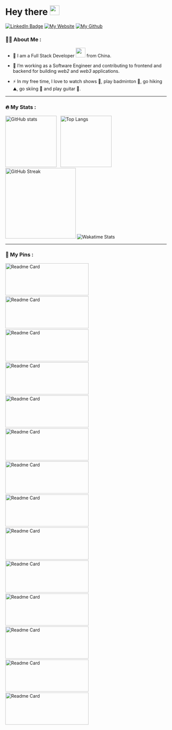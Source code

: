 <!--
**qiweiii/qiweiii** is a ✨ _special_ ✨ repository because its `README.md` (this file) appears on your GitHub profile.

Here are some ideas to get you started:

- 🔭 I’m currently working on ...
- 🌱 I’m currently learning ...
- 👯 I’m looking to collaborate on ...
- 🤔 I’m looking for help with ...
- 💬 Ask me about ...
- 📫 How to reach me: ...
- 😄 Pronouns: ...
- ⚡ Fun fact: ...
-->


<h1>
  Hey there
  <img src="https://media.giphy.com/media/hvRJCLFzcasrR4ia7z/giphy.gif" width="30"/>
</h1>

<a href="https://www.linkedin.com/in/qiwei-yang-679617142"><img src="https://img.shields.io/badge/LinkedIn-blue?logo=linkedin&logoColor=white" alt="LinkedIn Badge"/></a>
<a href="https://qiweiy.me"><img src="https://img.shields.io/badge/My%20Website-blue" alt="My Website"/></a>
<a href="https://github.com/qiweiii"><img src="https://komarev.com/ghpvc/?username=qiweiii&style=flat-square&color=blue" alt="My Github"/></a>


### :man_technologist: About Me :

- 🧔 I am a Full Stack Developer <img src="https://media.giphy.com/media/WUlplcMpOCEmTGBtBW/giphy.gif" width="30"> from China.

- :telescope: I’m working as a Software Engineer and contributing to frontend and backend for building *web2* and *web3* applications.

- :zap: In my free time, I love to watch shows 🎥, play badminton 🏸, go hiking ⛰️, go skiing 🎿 and play guitar 🎸.


---

### :fire: My Stats :

<div>
  <img src="https://github-readme-stats-eight-theta.vercel.app/api?username=qiweiii&show_icons=true&theme=radical" alt="GitHub stats" height="160" />
  &nbsp;
  <img src="https://github-readme-stats-eight-theta.vercel.app/api/top-langs/?username=qiweiii&langs_count=14&layout=compact&theme=radical&hide=html,css,svelte" alt="Top Langs" height="160" />
  <img src="http://github-readme-streak-stats.herokuapp.com?user=qiweiii&theme=dark&date_format=M%20j%5B%2C%20Y%5D" alt="GitHub Streak" height="220" />
  <img src="https://github-readme-stats-eight-theta.vercel.app/api/wakatime?username=qiweiiii&theme=dark" alt="Wakatime Stats" />
</div>

---

### 📌 My Pins :

<div>
  <img src="https://github-readme-stats-eight-theta.vercel.app/api/pin/?username=qiweiii&theme=dark&repo=markdown-sticky-notes&description_lines_count=1" alt="Readme Card" width="260" height="100" />
  &nbsp;
  <img src="https://github-readme-stats-eight-theta.vercel.app/api/pin/?username=qiweiii&theme=dark&repo=You-Dont-Know-JS&description_lines_count=1" alt="Readme Card" width="260" height="100" />
  &nbsp;
  <img src="https://github-readme-stats-eight-theta.vercel.app/api/pin/?username=qiweiii&theme=dark&repo=rooks&description_lines_count=1" alt="Readme Card" width="260" height="100" />
  &nbsp;
  <img src="https://github-readme-stats-eight-theta.vercel.app/api/pin/?username=qiweiii&theme=dark&repo=material-ui&description_lines_count=1" alt="Readme Card" width="260" height="100" />
  &nbsp;
  <img src="https://github-readme-stats-eight-theta.vercel.app/api/pin/?username=qiweiii&theme=dark&repo=chopsticks&description_lines_count=1" alt="Readme Card" width="260" height="100" />
  &nbsp;
  <img src="https://github-readme-stats-eight-theta.vercel.app/api/pin/?username=qiweiii&theme=dark&repo=foundry&description_lines_count=1" alt="Readme Card" width="260" height="100" />
  &nbsp;
  <img src="https://github-readme-stats-eight-theta.vercel.app/api/pin/?username=qiweiii&theme=dark&repo=openzeppelin-contracts&description_lines_count=1" alt="Readme Card" width="260" height="100" />
  &nbsp;
  <img src="https://github-readme-stats-eight-theta.vercel.app/api/pin/?username=qiweiii&theme=dark&repo=helios&description_lines_count=1" alt="Readme Card" width="260" height="100" />
  &nbsp;
  <img src="https://github-readme-stats-eight-theta.vercel.app/api/pin/?username=qiweiii&theme=dark&repo=solana-program-library&description_lines_count=1" alt="Readme Card" width="260" height="100" />
  &nbsp;
  <img src="https://github-readme-stats-eight-theta.vercel.app/api/pin/?username=qiweiii&theme=dark&repo=trin&description_lines_count=1" alt="Readme Card" width="260" height="100" />
  &nbsp;
  <img src="https://github-readme-stats-eight-theta.vercel.app/api/pin/?username=qiweiii&theme=dark&repo=forest&description_lines_count=1" alt="Readme Card" width="260" height="100" />
  &nbsp;
  <img src="https://github-readme-stats-eight-theta.vercel.app/api/pin/?username=qiweiii&theme=dark&repo=esbuild-plugin-execute&description_lines_count=1" alt="Readme Card" width="260" height="100" />
  &nbsp;
  <img src="https://github-readme-stats-eight-theta.vercel.app/api/pin/?username=qiweiii&theme=dark&repo=fullstack-cdk-app&description_lines_count=1" alt="Readme Card" width="260" height="100" />
  &nbsp;
  <img src="https://github-readme-stats-eight-theta.vercel.app/api/pin/?username=qiweiii&theme=dark&repo=ANP-stack&description_lines_count=1" alt="Readme Card" width="260" height="100" />
</div>
